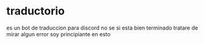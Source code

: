 # traductorio
es un bot de traduccion para discord no se si esta bien terminado tratare de mirar algun error soy principiante en esto

